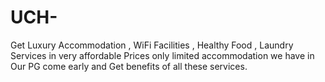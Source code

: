 # UCH-
Get Luxury Accommodation , WiFi Facilities , Healthy Food , Laundry Services in very affordable Prices only limited accommodation we have in Our PG come early and Get benefits of all these services. 
